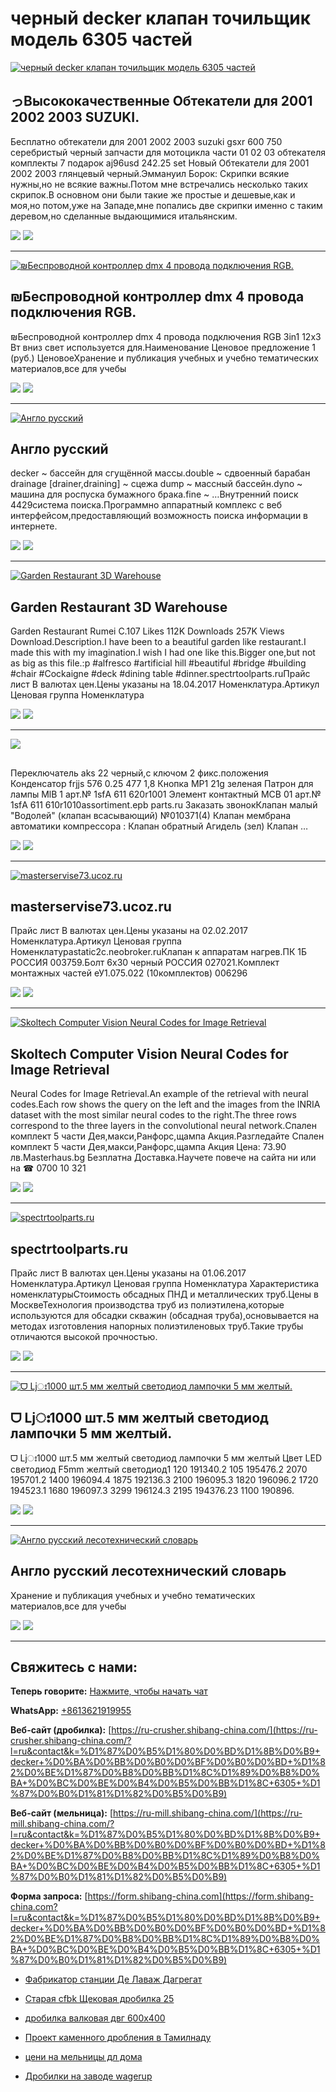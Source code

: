 # черный decker клапан точильщик модель 6305 частей

<a href="https://swt.shibang-china.com/?l=ru&img&k=%D1%87%D0%B5%D1%80%D0%BD%D1%8B%D0%B9+decker+%D0%BA%D0%BB%D0%B0%D0%BF%D0%B0%D0%BD+%D1%82%D0%BE%D1%87%D0%B8%D0%BB%D1%8C%D1%89%D0%B8%D0%BA+%D0%BC%D0%BE%D0%B4%D0%B5%D0%BB%D1%8C+6305+%D1%87%D0%B0%D1%81%D1%82%D0%B5%D0%B9" target="_blank">![черный decker клапан точильщик модель 6305 частей](http://static.shibang-china.com/all-800x300/17.jpg)</a>

## っВысококачественные Обтекатели для 2001 2002 2003 SUZUKI.
Бесплатно обтекатели для 2001 2002 2003 suzuki gsxr 600 750 серебристый черный запчасти для мотоцикла части 01 02 03 обтекателя комплекты 7 подарок aj96usd 242.25 set Новый Обтекатели для 2001 2002 2003 глянцевый черный.Эммануил Борок: Скрипки всякие нужны,но не всякие важны.Потом мне встречались несколько таких скрипок.В основном они были такие же простые и дешевые,как и моя,но потом,уже на Западе,мне попались две скрипки именно с таким деревом,но сделанные выдающимися итальянским.


<a href="https://whatsapp.shibangsoft.com/WhatsApp.php" target="_blank" title="WhatsApp">![](http://static.shibang-china.com/icon/whatsapp.png)</a> <a href="https://swt.shibang-china.com/?l=ru&icon&k=%D1%87%D0%B5%D1%80%D0%BD%D1%8B%D0%B9+decker+%D0%BA%D0%BB%D0%B0%D0%BF%D0%B0%D0%BD+%D1%82%D0%BE%D1%87%D0%B8%D0%BB%D1%8C%D1%89%D0%B8%D0%BA+%D0%BC%D0%BE%D0%B4%D0%B5%D0%BB%D1%8C+6305+%D1%87%D0%B0%D1%81%D1%82%D0%B5%D0%B9" target="_blank">![](http://static.shibang-china.com/icon/chat-ru.png)</a>

---

<a href="https://swt.shibang-china.com/?l=ru&img&k=%D1%87%D0%B5%D1%80%D0%BD%D1%8B%D0%B9+decker+%D0%BA%D0%BB%D0%B0%D0%BF%D0%B0%D0%BD+%D1%82%D0%BE%D1%87%D0%B8%D0%BB%D1%8C%D1%89%D0%B8%D0%BA+%D0%BC%D0%BE%D0%B4%D0%B5%D0%BB%D1%8C+6305+%D1%87%D0%B0%D1%81%D1%82%D0%B5%D0%B9" target="_blank">![₪Беспроводной контроллер dmx 4 провода подключения RGB.](http://static.shibang-china.com/all-800x300/786.jpg)</a>

## ₪Беспроводной контроллер dmx 4 провода подключения RGB.
₪Беспроводной контроллер dmx 4 провода подключения RGB 3in1 12x3 Вт вниз свет используется для.Наименование Ценовое предложение 1 (руб.) ЦеновоеХранение и публикация учебных и учебно тематических материалов,все для учебы


<a href="https://whatsapp.shibangsoft.com/WhatsApp.php" target="_blank" title="WhatsApp">![](http://static.shibang-china.com/icon/whatsapp.png)</a> <a href="https://swt.shibang-china.com/?l=ru&icon&k=%D1%87%D0%B5%D1%80%D0%BD%D1%8B%D0%B9+decker+%D0%BA%D0%BB%D0%B0%D0%BF%D0%B0%D0%BD+%D1%82%D0%BE%D1%87%D0%B8%D0%BB%D1%8C%D1%89%D0%B8%D0%BA+%D0%BC%D0%BE%D0%B4%D0%B5%D0%BB%D1%8C+6305+%D1%87%D0%B0%D1%81%D1%82%D0%B5%D0%B9" target="_blank">![](http://static.shibang-china.com/icon/chat-ru.png)</a>

---

<a href="https://swt.shibang-china.com/?l=ru&img&k=%D1%87%D0%B5%D1%80%D0%BD%D1%8B%D0%B9+decker+%D0%BA%D0%BB%D0%B0%D0%BF%D0%B0%D0%BD+%D1%82%D0%BE%D1%87%D0%B8%D0%BB%D1%8C%D1%89%D0%B8%D0%BA+%D0%BC%D0%BE%D0%B4%D0%B5%D0%BB%D1%8C+6305+%D1%87%D0%B0%D1%81%D1%82%D0%B5%D0%B9" target="_blank">![Англо русский](http://static.shibang-china.com/all-800x300/1042.jpg)</a>

## Англо русский
decker ~ бассейн для сгущённой массы.double ~ сдвоенный барабан drainage [drainer,draining] ~ сцежа dump ~ массный бассейн.dyno ~ машина для роспуска бумажного брака.fine ~ …Внутренний поиск 4429cистема поиска.Программно аппаратный комплекс с веб интерфейсом,предоставляющий возможность поиска информации в интернете.


<a href="https://whatsapp.shibangsoft.com/WhatsApp.php" target="_blank" title="WhatsApp">![](http://static.shibang-china.com/icon/whatsapp.png)</a> <a href="https://swt.shibang-china.com/?l=ru&icon&k=%D1%87%D0%B5%D1%80%D0%BD%D1%8B%D0%B9+decker+%D0%BA%D0%BB%D0%B0%D0%BF%D0%B0%D0%BD+%D1%82%D0%BE%D1%87%D0%B8%D0%BB%D1%8C%D1%89%D0%B8%D0%BA+%D0%BC%D0%BE%D0%B4%D0%B5%D0%BB%D1%8C+6305+%D1%87%D0%B0%D1%81%D1%82%D0%B5%D0%B9" target="_blank">![](http://static.shibang-china.com/icon/chat-ru.png)</a>

---

<a href="https://swt.shibang-china.com/?l=ru&img&k=%D1%87%D0%B5%D1%80%D0%BD%D1%8B%D0%B9+decker+%D0%BA%D0%BB%D0%B0%D0%BF%D0%B0%D0%BD+%D1%82%D0%BE%D1%87%D0%B8%D0%BB%D1%8C%D1%89%D0%B8%D0%BA+%D0%BC%D0%BE%D0%B4%D0%B5%D0%BB%D1%8C+6305+%D1%87%D0%B0%D1%81%D1%82%D0%B5%D0%B9" target="_blank">![Garden Restaurant 3D Warehouse](http://static.shibang-china.com/all-800x300/1244.jpg)</a>

## Garden Restaurant 3D Warehouse
Garden Restaurant Rumei C.107 Likes 112K Downloads 257K Views Download.Description.I have been to a beautiful garden like restaurant.I made this with my imagination.I wish I had one like this.Bigger one,but not as big as this file.:p #alfresco #artificial hill #beautiful #bridge #building #chair #Cockaigne #deck #dining table #dinner.spectrtoolparts.ruПрайс лист В валютах цен.Цены указаны на 18.04.2017 Номенклатура.Артикул Ценовая группа Номенклатура


<a href="https://whatsapp.shibangsoft.com/WhatsApp.php" target="_blank" title="WhatsApp">![](http://static.shibang-china.com/icon/whatsapp.png)</a> <a href="https://swt.shibang-china.com/?l=ru&icon&k=%D1%87%D0%B5%D1%80%D0%BD%D1%8B%D0%B9+decker+%D0%BA%D0%BB%D0%B0%D0%BF%D0%B0%D0%BD+%D1%82%D0%BE%D1%87%D0%B8%D0%BB%D1%8C%D1%89%D0%B8%D0%BA+%D0%BC%D0%BE%D0%B4%D0%B5%D0%BB%D1%8C+6305+%D1%87%D0%B0%D1%81%D1%82%D0%B5%D0%B9" target="_blank">![](http://static.shibang-china.com/icon/chat-ru.png)</a>

---

<a href="https://swt.shibang-china.com/?l=ru&img&k=%D1%87%D0%B5%D1%80%D0%BD%D1%8B%D0%B9+decker+%D0%BA%D0%BB%D0%B0%D0%BF%D0%B0%D0%BD+%D1%82%D0%BE%D1%87%D0%B8%D0%BB%D1%8C%D1%89%D0%B8%D0%BA+%D0%BC%D0%BE%D0%B4%D0%B5%D0%BB%D1%8C+6305+%D1%87%D0%B0%D1%81%D1%82%D0%B5%D0%B9" target="_blank">![](http://static.shibang-china.com/all-800x300/265.jpg)</a>

## 
Переключатель aks 22 черный,с ключом 2 фикс.положения Конденсатор frjjs 576 0.25 477 1,8 Кнопка МР1 21g зеленая Патрон для лампы МlВ 1 арт.№ 1sfА 611 620r1001 Элемент контактный МСВ 01 арт.№ 1sfА 611 610r1010assortiment.epb parts.ru Заказать звонокКлапан малый "Водолей" (клапан всасывающий) №010371(4) Клапан мембрана автоматики компрессора : Клапан обратный Агидель (зел) Клапан …


<a href="https://whatsapp.shibangsoft.com/WhatsApp.php" target="_blank" title="WhatsApp">![](http://static.shibang-china.com/icon/whatsapp.png)</a> <a href="https://swt.shibang-china.com/?l=ru&icon&k=%D1%87%D0%B5%D1%80%D0%BD%D1%8B%D0%B9+decker+%D0%BA%D0%BB%D0%B0%D0%BF%D0%B0%D0%BD+%D1%82%D0%BE%D1%87%D0%B8%D0%BB%D1%8C%D1%89%D0%B8%D0%BA+%D0%BC%D0%BE%D0%B4%D0%B5%D0%BB%D1%8C+6305+%D1%87%D0%B0%D1%81%D1%82%D0%B5%D0%B9" target="_blank">![](http://static.shibang-china.com/icon/chat-ru.png)</a>

---

<a href="https://swt.shibang-china.com/?l=ru&img&k=%D1%87%D0%B5%D1%80%D0%BD%D1%8B%D0%B9+decker+%D0%BA%D0%BB%D0%B0%D0%BF%D0%B0%D0%BD+%D1%82%D0%BE%D1%87%D0%B8%D0%BB%D1%8C%D1%89%D0%B8%D0%BA+%D0%BC%D0%BE%D0%B4%D0%B5%D0%BB%D1%8C+6305+%D1%87%D0%B0%D1%81%D1%82%D0%B5%D0%B9" target="_blank">![masterservise73.ucoz.ru](http://static.shibang-china.com/all-800x300/542.jpg)</a>

## masterservise73.ucoz.ru
Прайс лист В валютах цен.Цены указаны на 02.02.2017 Номенклатура.Артикул Ценовая группа Номенклатураstatic2c.neobroker.ruКлапан к аппаратам нагрев.ПК 1Б РОССИЯ 003759.Болт 6х30 черный РОССИЯ 027021.Комплект монтажных частей еУ1.075.022 (10комплектов)  006296


<a href="https://whatsapp.shibangsoft.com/WhatsApp.php" target="_blank" title="WhatsApp">![](http://static.shibang-china.com/icon/whatsapp.png)</a> <a href="https://swt.shibang-china.com/?l=ru&icon&k=%D1%87%D0%B5%D1%80%D0%BD%D1%8B%D0%B9+decker+%D0%BA%D0%BB%D0%B0%D0%BF%D0%B0%D0%BD+%D1%82%D0%BE%D1%87%D0%B8%D0%BB%D1%8C%D1%89%D0%B8%D0%BA+%D0%BC%D0%BE%D0%B4%D0%B5%D0%BB%D1%8C+6305+%D1%87%D0%B0%D1%81%D1%82%D0%B5%D0%B9" target="_blank">![](http://static.shibang-china.com/icon/chat-ru.png)</a>

---

<a href="https://swt.shibang-china.com/?l=ru&img&k=%D1%87%D0%B5%D1%80%D0%BD%D1%8B%D0%B9+decker+%D0%BA%D0%BB%D0%B0%D0%BF%D0%B0%D0%BD+%D1%82%D0%BE%D1%87%D0%B8%D0%BB%D1%8C%D1%89%D0%B8%D0%BA+%D0%BC%D0%BE%D0%B4%D0%B5%D0%BB%D1%8C+6305+%D1%87%D0%B0%D1%81%D1%82%D0%B5%D0%B9" target="_blank">![Skoltech Computer Vision Neural Codes for Image Retrieval](http://static.shibang-china.com/all-800x300/1055.jpg)</a>

## Skoltech Computer Vision Neural Codes for Image Retrieval
Neural Codes for Image Retrieval.An example of the retrieval with neural codes.Each row shows the query on the left and the images from the INRIA dataset with the most similar neural codes to the right.The three rows correspond to the three layers in the convolutional neural network.Спален комплект 5 части Дея,макси,Ранфорс,щампа Акция.Разгледайте Спален комплект 5 части Дея,макси,Ранфорс,щампа Акция Цена: 73.90 лв.Masterhaus.bg Безплатна Доставка.Научете повече на сайта ни или на ☎ 0700 10 321


<a href="https://whatsapp.shibangsoft.com/WhatsApp.php" target="_blank" title="WhatsApp">![](http://static.shibang-china.com/icon/whatsapp.png)</a> <a href="https://swt.shibang-china.com/?l=ru&icon&k=%D1%87%D0%B5%D1%80%D0%BD%D1%8B%D0%B9+decker+%D0%BA%D0%BB%D0%B0%D0%BF%D0%B0%D0%BD+%D1%82%D0%BE%D1%87%D0%B8%D0%BB%D1%8C%D1%89%D0%B8%D0%BA+%D0%BC%D0%BE%D0%B4%D0%B5%D0%BB%D1%8C+6305+%D1%87%D0%B0%D1%81%D1%82%D0%B5%D0%B9" target="_blank">![](http://static.shibang-china.com/icon/chat-ru.png)</a>

---

<a href="https://swt.shibang-china.com/?l=ru&img&k=%D1%87%D0%B5%D1%80%D0%BD%D1%8B%D0%B9+decker+%D0%BA%D0%BB%D0%B0%D0%BF%D0%B0%D0%BD+%D1%82%D0%BE%D1%87%D0%B8%D0%BB%D1%8C%D1%89%D0%B8%D0%BA+%D0%BC%D0%BE%D0%B4%D0%B5%D0%BB%D1%8C+6305+%D1%87%D0%B0%D1%81%D1%82%D0%B5%D0%B9" target="_blank">![spectrtoolparts.ru](http://static.shibang-china.com/all-800x300/844.jpg)</a>

## spectrtoolparts.ru
Прайс лист В валютах цен.Цены указаны на 01.06.2017 Номенклатура.Артикул Ценовая группа Номенклатура Характеристика номенклатурыСтоимость обсадных ПНД и металлических труб.Цены в МосквеТехнология производства труб из полиэтилена,которые используются для обсадки скважин (обсадная труба),основывается на методах изготовления напорных полиэтиленовых труб.Такие трубы отличаются высокой прочностью.


<a href="https://whatsapp.shibangsoft.com/WhatsApp.php" target="_blank" title="WhatsApp">![](http://static.shibang-china.com/icon/whatsapp.png)</a> <a href="https://swt.shibang-china.com/?l=ru&icon&k=%D1%87%D0%B5%D1%80%D0%BD%D1%8B%D0%B9+decker+%D0%BA%D0%BB%D0%B0%D0%BF%D0%B0%D0%BD+%D1%82%D0%BE%D1%87%D0%B8%D0%BB%D1%8C%D1%89%D0%B8%D0%BA+%D0%BC%D0%BE%D0%B4%D0%B5%D0%BB%D1%8C+6305+%D1%87%D0%B0%D1%81%D1%82%D0%B5%D0%B9" target="_blank">![](http://static.shibang-china.com/icon/chat-ru.png)</a>

---

<a href="https://swt.shibang-china.com/?l=ru&img&k=%D1%87%D0%B5%D1%80%D0%BD%D1%8B%D0%B9+decker+%D0%BA%D0%BB%D0%B0%D0%BF%D0%B0%D0%BD+%D1%82%D0%BE%D1%87%D0%B8%D0%BB%D1%8C%D1%89%D0%B8%D0%BA+%D0%BC%D0%BE%D0%B4%D0%B5%D0%BB%D1%8C+6305+%D1%87%D0%B0%D1%81%D1%82%D0%B5%D0%B9" target="_blank">![ᗜ ǈഃ1000 шт.5 мм желтый светодиод лампочки 5 мм желтый.](http://static.shibang-china.com/all-800x300/1396.jpg)</a>

## ᗜ ǈഃ1000 шт.5 мм желтый светодиод лампочки 5 мм желтый.
ᗜ ǈഃ1000 шт.5 мм желтый светодиод лампочки 5 мм желтый Цвет LED светодиод F5mm желтый светодиод1 120 191340.2 105 195476.2 2070 195701.2 1400 196094.4 1875 192136.3 2100 196095.3 1820 196096.2 1720 194523.1 1680 196097.3 3299 196124.3 2195 194376.23 1100 190896.


<a href="https://whatsapp.shibangsoft.com/WhatsApp.php" target="_blank" title="WhatsApp">![](http://static.shibang-china.com/icon/whatsapp.png)</a> <a href="https://swt.shibang-china.com/?l=ru&icon&k=%D1%87%D0%B5%D1%80%D0%BD%D1%8B%D0%B9+decker+%D0%BA%D0%BB%D0%B0%D0%BF%D0%B0%D0%BD+%D1%82%D0%BE%D1%87%D0%B8%D0%BB%D1%8C%D1%89%D0%B8%D0%BA+%D0%BC%D0%BE%D0%B4%D0%B5%D0%BB%D1%8C+6305+%D1%87%D0%B0%D1%81%D1%82%D0%B5%D0%B9" target="_blank">![](http://static.shibang-china.com/icon/chat-ru.png)</a>

---

<a href="https://swt.shibang-china.com/?l=ru&img&k=%D1%87%D0%B5%D1%80%D0%BD%D1%8B%D0%B9+decker+%D0%BA%D0%BB%D0%B0%D0%BF%D0%B0%D0%BD+%D1%82%D0%BE%D1%87%D0%B8%D0%BB%D1%8C%D1%89%D0%B8%D0%BA+%D0%BC%D0%BE%D0%B4%D0%B5%D0%BB%D1%8C+6305+%D1%87%D0%B0%D1%81%D1%82%D0%B5%D0%B9" target="_blank">![Англо русский лесотехнический словарь](http://static.shibang-china.com/all-800x300/149.jpg)</a>

## Англо русский лесотехнический словарь
Хранение и публикация учебных и учебно тематических материалов,все для учебы

<a href="https://whatsapp.shibangsoft.com/WhatsApp.php" target="_blank" title="WhatsApp">![](http://static.shibang-china.com/icon/whatsapp.png)</a> <a href="https://swt.shibang-china.com/?l=ru&icon&k=%D1%87%D0%B5%D1%80%D0%BD%D1%8B%D0%B9+decker+%D0%BA%D0%BB%D0%B0%D0%BF%D0%B0%D0%BD+%D1%82%D0%BE%D1%87%D0%B8%D0%BB%D1%8C%D1%89%D0%B8%D0%BA+%D0%BC%D0%BE%D0%B4%D0%B5%D0%BB%D1%8C+6305+%D1%87%D0%B0%D1%81%D1%82%D0%B5%D0%B9" target="_blank">![](http://static.shibang-china.com/icon/chat-ru.png)</a>

---
## Свяжитесь с нами:

**Теперь говорите:** [Нажмите, чтобы начать чат](https://swt.shibang-china.com?l=ru&contact&k=%D1%87%D0%B5%D1%80%D0%BD%D1%8B%D0%B9+decker+%D0%BA%D0%BB%D0%B0%D0%BF%D0%B0%D0%BD+%D1%82%D0%BE%D1%87%D0%B8%D0%BB%D1%8C%D1%89%D0%B8%D0%BA+%D0%BC%D0%BE%D0%B4%D0%B5%D0%BB%D1%8C+6305+%D1%87%D0%B0%D1%81%D1%82%D0%B5%D0%B9)

**WhatsApp:**  [+8613621919955](https://whatsapp.shibangsoft.com/WhatsApp.php)

**Веб-сайт (дробилка):** [https://ru-crusher.shibang-china.com/](https://ru-crusher.shibang-china.com/?l=ru&contact&k=%D1%87%D0%B5%D1%80%D0%BD%D1%8B%D0%B9+decker+%D0%BA%D0%BB%D0%B0%D0%BF%D0%B0%D0%BD+%D1%82%D0%BE%D1%87%D0%B8%D0%BB%D1%8C%D1%89%D0%B8%D0%BA+%D0%BC%D0%BE%D0%B4%D0%B5%D0%BB%D1%8C+6305+%D1%87%D0%B0%D1%81%D1%82%D0%B5%D0%B9)

**Веб-сайт (мельница):** [https://ru-mill.shibang-china.com/](https://ru-mill.shibang-china.com/?l=ru&contact&k=%D1%87%D0%B5%D1%80%D0%BD%D1%8B%D0%B9+decker+%D0%BA%D0%BB%D0%B0%D0%BF%D0%B0%D0%BD+%D1%82%D0%BE%D1%87%D0%B8%D0%BB%D1%8C%D1%89%D0%B8%D0%BA+%D0%BC%D0%BE%D0%B4%D0%B5%D0%BB%D1%8C+6305+%D1%87%D0%B0%D1%81%D1%82%D0%B5%D0%B9)

**Форма запроса:** [https://form.shibang-china.com](https://form.shibang-china.com?l=ru&contact&k=%D1%87%D0%B5%D1%80%D0%BD%D1%8B%D0%B9+decker+%D0%BA%D0%BB%D0%B0%D0%BF%D0%B0%D0%BD+%D1%82%D0%BE%D1%87%D0%B8%D0%BB%D1%8C%D1%89%D0%B8%D0%BA+%D0%BC%D0%BE%D0%B4%D0%B5%D0%BB%D1%8C+6305+%D1%87%D0%B0%D1%81%D1%82%D0%B5%D0%B9)

* [Фабрикатор станции Де Лаваж Дагрегат](../18/%D0%A4%D0%B0%D0%B1%D1%80%D0%B8%D0%BA%D0%B0%D1%82%D0%BE%D1%80%20%D1%81%D1%82%D0%B0%D0%BD%D1%86%D0%B8%D0%B8%20%D0%94%D0%B5%20%D0%9B%D0%B0%D0%B2%D0%B0%D0%B6%20%D0%94%D0%B0%D0%B3%D1%80%D0%B5%D0%B3%D0%B0%D1%82.md)

* [Старая cfbk Щековая дробилка 25](../18/%D0%A1%D1%82%D0%B0%D1%80%D0%B0%D1%8F%20cfbk%20%D0%A9%D0%B5%D0%BA%D0%BE%D0%B2%D0%B0%D1%8F%20%D0%B4%D1%80%D0%BE%D0%B1%D0%B8%D0%BB%D0%BA%D0%B0%2025.md)

* [дробилка валковая двг 600х400](../17/%D0%B4%D1%80%D0%BE%D0%B1%D0%B8%D0%BB%D0%BA%D0%B0%20%D0%B2%D0%B0%D0%BB%D0%BA%D0%BE%D0%B2%D0%B0%D1%8F%20%D0%B4%D0%B2%D0%B3%20600%D1%85400.md)

* [Проект каменного дробления в Тамилнаду](../19/%D0%9F%D1%80%D0%BE%D0%B5%D0%BA%D1%82%20%D0%BA%D0%B0%D0%BC%D0%B5%D0%BD%D0%BD%D0%BE%D0%B3%D0%BE%20%D0%B4%D1%80%D0%BE%D0%B1%D0%BB%D0%B5%D0%BD%D0%B8%D1%8F%20%D0%B2%20%D0%A2%D0%B0%D0%BC%D0%B8%D0%BB%D0%BD%D0%B0%D0%B4%D1%83.md)

* [цени на мельницы дл дома](../16/%D1%86%D0%B5%D0%BD%D0%B8%20%D0%BD%D0%B0%20%D0%BC%D0%B5%D0%BB%D1%8C%D0%BD%D0%B8%D1%86%D1%8B%20%D0%B4%D0%BB%20%D0%B4%D0%BE%D0%BC%D0%B0.md)

* [Дробилки на заводе wagerup](../20/%D0%94%D1%80%D0%BE%D0%B1%D0%B8%D0%BB%D0%BA%D0%B8%20%D0%BD%D0%B0%20%D0%B7%D0%B0%D0%B2%D0%BE%D0%B4%D0%B5%20wagerup.md)